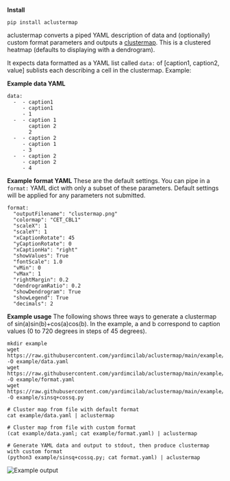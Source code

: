 **Install**
```
pip install aclustermap
```

aclustermap converts a piped YAML description of data and (optionally) custom format parameters and outputs a [clustermap](https://seaborn.pydata.org/generated/seaborn.clustermap.html).
This is a clustered heatmap (defaults to displaying with a dendrogram).

It expects data formatted as a YAML list called `data:` of [caption1, caption2, value] sublists each describing a cell in the clustermap. Example:

**Example data YAML**
```
data:
  -  - caption1
     - caption1
     - 1
  -  - caption 1
       caption 2
       2
  -  - caption 2
     - caption 1
     - 3
  -  - caption 2
     - caption 2
     - 4
```

**Example format YAML**
These are the default settings. You can pipe in a `format:` YAML dict with only a subset of these parameters.
Default settings will be applied for any parameters not submitted.
```
format: 
  "outputFilename": "clustermap.png"
  "colormap": "CET_CBL1"
  "scaleX": 1
  "scaleY": 1
  "xCaptionRotate": 45
  "yCaptionRotate": 0
  "xCaptionHa": "right"
  "showValues": True
  "fontScale": 1.0
  "vMin": 0
  "vMax": 1
  "rightMargin": 0.2
  "dendrogramRatio": 0.2
  "showDendrogram": True
  "showLegend": True
  "decimals": 2
```

**Example usage**
The following shows three ways to generate a clustermap of sin(a)sin(b)+cos(a)cos(b).
In the example, a and b correspond to caption values (0 to 720 degrees in steps of 45 degrees).

```
mkdir example
wget https://raw.githubusercontent.com/yardimcilab/aclustermap/main/example/data.yaml -O example/data.yaml
wget https://raw.githubusercontent.com/yardimcilab/aclustermap/main/example/format.yaml -O example/format.yaml
wget https://raw.githubusercontent.com/yardimcilab/aclustermap/main/example/sinsq%2Bcossq.py -O example/sinsq+cossq.py

# Cluster map from file with default format
cat example/data.yaml | aclustermap

# Cluster map from file with custom format
(cat example/data.yaml; cat example/format.yaml) | aclustermap

# Generate YAML data and output to stdout, then produce clustermap with custom format 
(python3 example/sinsq+cossq.py; cat format.yaml) | aclustermap
```

![Example output](example/example.png)
